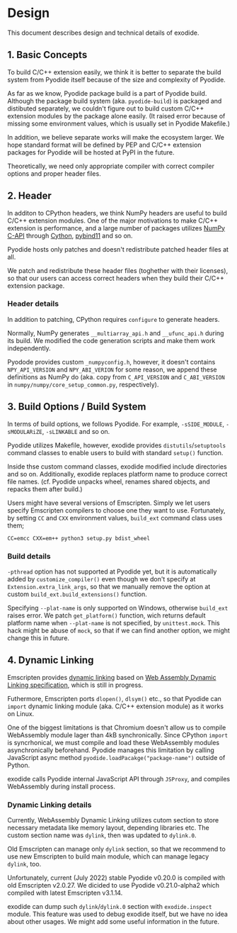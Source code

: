 # Design

This document describes design and technical details of exodide.

## 1. Basic Concepts
To build C/C++ extension easily, we think it is better to separate the
build system from Pyodide itself because of the size and complexity of
Pyodide.

As far as we know, Pyodide package build is a part of Pyodide
build. Although the package build system (aka. `pyodide-build`) is
packaged and distibuted separately, we couldn't figure out to build
custom C/C++ extension modules by the package alone easily. (It raised
error because of missing some environment values, which is usually set
in Pyodide Makefile.)


In addition, we believe separate works will make the ecosystem larger.
We hope standard format will be defined by PEP and C/C++ extension
packages for Pyodide will be hosted at PyPI in the future.


Theoretically, we need only appropriate compiler with correct compiler
options and proper header files.


## 2. Header
In additon to CPython headers, we think NumPy headers are useful to
build C/C++ extension modules. One of the major motivations to make
C/C++ extension is performance, and a large number of packages
utilizes [NumPy C-API](https://numpy.org/doc/stable/reference/c-api/)
through [Cython](https://cython.readthedocs.io/),
[pybind11](https://pybind11.readthedocs.io/) and so on.

Pyodide hosts only patches and doesn't redistribute patched header
files at all.

We patch and redistribute these header files (toghether with their
licenses), so that our users can access correct headers when they
build their C/C++ extension package.


### Header details
In addition to patching, CPython requires `configure` to generate
headers.

Normally, NumPy generates `__multiarray_api.h` and `__ufunc_api.h`
during its build. We modified the code generation scripts and make
them work independently.

Pyodode provides custom `_numpyconfig.h`, however, it doesn't contains
`NPY_API_VERSION` and `NPY_ABI_VERION` for some reason, we append
these definitions as NumPy do (aka. copy from `C_API_VERSION` and
`C_ABI_VERSION` in `numpy/numpy/core_setup_common.py`, respectively).


## 3. Build Options / Build System
In terms of build options, we follows Pyodide. For example,
`-sSIDE_MODULE`, `-sMODULARiZE`, `-sLINKABLE` and so on.

Pyodide utilizes Makefile, however, exodide provides
`distutils`/`setuptools` command classes to enable users to build with
standard `setup()` function.

Inside thse custom command classes, exodide modified include
directories and so on. Additionally, exodide replaces platform name to
produce correct file names. (cf. Pyodide unpacks wheel, renames shared
objects, and repacks them after build.)


Users might have several versions of Emscripten. Simply we let users
specify Emscripten compilers to choose one they want to
use. Fortunately, by setting `CC` and `CXX` environment values,
`build_ext` command class uses them;

```shell
CC=emcc CXX=em++ python3 setup.py bdist_wheel
```


### Build details
`-pthread` option has not supported at Pyodide yet, but it is
automatically added by `customize_compiler()` even though we don't
specify at `Extension.extra_link_args`, so that we manually remove the
option at custom `build_ext.build_extensions()` function.

Specifying `--plat-name` is only supported on Windows, otherwise
`build_ext` raises error. We patch `get_platform()` function, wich
returns default platform name when `--plat-name` is not specified, by
`unittest.mock`. This hack might be abuse of `mock`, so that if we can
find another option, we might change this in future.


## 4. Dynamic Linking
Emscripten provides
[dynamic linking](https://emscripten.org/docs/compiling/Dynamic-Linking.html)
based on [Web Assembly Dynamic Linking specification](https://github.com/WebAssembly/tool-conventions/blob/main/DynamicLinking.md),
which is still in progress.

Futhermore, Emscripten ports `dlopen()`, `dlsym()` etc., so that
Pyodide can `import` dynamic linking module (aka. C/C++ extension
module) as it works on Linux.

One of the biggest limitations is that Chromium doesn't allow us to
compile WebAssembly module lager than 4kB synchronically. Since
CPython `import` is syncrhonical, we must compile and load these
WebAssembly modules asynchronically beforehand. Pyodide manages this
limitation by calling JavaScript async method
`pyodide.loadPacakge("package-name")` outside of Python.

exodide calls Pyodide internal JavaScript API through `JSProxy`, and
compiles WebAssembly during install process.


### Dynamic Linking details
Currently, WebAssembly Dynamic Linking utilizes cutom section to store
necessary metadata like memory layout, depending libraries etc. The
custom section name was `dylink`, then was updated to `dylink.0`.

Old Emscripten can manage only `dylink` section, so that we recommend
to use new Emscripten to build main module, which can manage legacy
`dylink`, too.

Unfortunately, current (July 2022) stable Pyodide v0.20.0 is compiled
with old Emscripten v2.0.27. We dicided to use Pyodide v0.21.0-alpha2
which compiled with latest Emscripten v3.1.14.


exodide can dump such `dylink`/`dylink.0` section with
`exodide.inspect` module. This feature was used to debug exodide
itself, but we have no idea about other usages. We might add some
useful information in the future.

